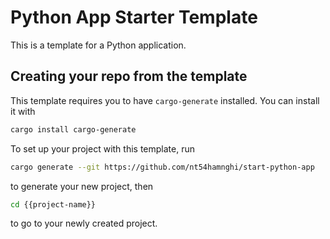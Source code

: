 # Python App Starter Template

This is a template for a Python application.

## Creating your repo from the template

This template requires you to have `cargo-generate` installed. You can install it with

```sh
cargo install cargo-generate
```

To set up your project with this template, run

```sh
cargo generate --git https://github.com/nt54hamnghi/start-python-app
```

to generate your new project, then

```sh
cd {{project-name}}
```

to go to your newly created project.
